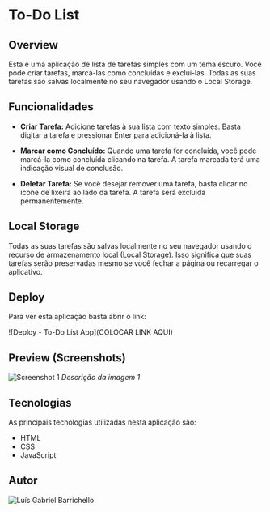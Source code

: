 # To-Do List

## Overview

Esta é uma aplicação de lista de tarefas simples com um tema escuro. Você pode criar tarefas, marcá-las como concluídas e excluí-las. Todas as suas tarefas são salvas localmente no seu navegador usando o Local Storage.

## Funcionalidades

- **Criar Tarefa:** Adicione tarefas à sua lista com texto simples. Basta digitar a tarefa e pressionar Enter para adicioná-la à lista.

- **Marcar como Concluído:** Quando uma tarefa for concluída, você pode marcá-la como concluída clicando na tarefa. A tarefa marcada terá uma indicação visual de conclusão.

- **Deletar Tarefa:** Se você desejar remover uma tarefa, basta clicar no ícone de lixeira ao lado da tarefa. A tarefa será excluída permanentemente.

## Local Storage

Todas as suas tarefas são salvas localmente no seu navegador usando o recurso de armazenamento local (Local Storage). Isso significa que suas tarefas serão preservadas mesmo se você fechar a página ou recarregar o aplicativo.

## Deploy

Para ver esta aplicação basta abrir o link:

![Deploy - To-Do List App](COLOCAR LINK AQUI)

## Preview (Screenshots)

![Screenshot 1](link-da-imagem-1.png)
*Descrição da imagem 1*


## Tecnologias

As principais tecnologias utilizadas nesta aplicação são:

- HTML
- CSS
- JavaScript

## Autor

![Luís Gabriel Barrichello](https://github.com/LuisBarrichello)